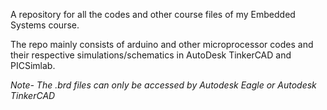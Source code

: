 A repository for all the codes and other course files of my Embedded Systems course.

The repo mainly consists of arduino and other microprocessor codes and their respective simulations/schematics in AutoDesk TinkerCAD and PICSimlab.

*Note- The .brd files can only be accessed by Autodesk Eagle or Autodesk TinkerCAD*
